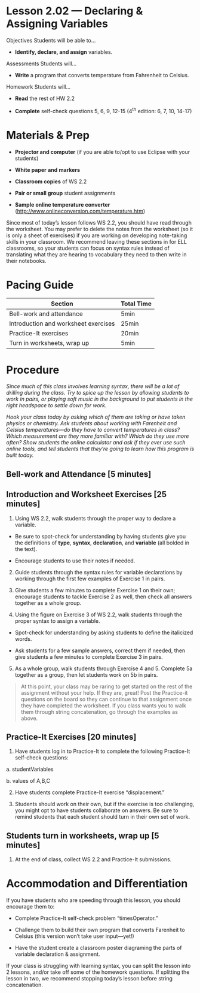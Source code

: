 Lesson 2.02 — Declaring & Assigning Variables
====================================================================================================

Objectives Students will be able to…

-   **Identify, declare, and assign** variables.

Assessments Students will...

-   **Write** a program that converts temperature from Fahrenheit to Celsius.

Homework Students will...

-   **Read** the rest of HW 2.2

-   **Complete** self-check questions 5, 6, 9, 12-15 (4<sup>th</sup> edition: 6, 7, 10, 14-17)

Materials & Prep
================

-   **Projector and computer** (if you are able to/opt to use Eclipse with your students)

-   **White paper** **and** **markers**

-   **Classroom copies** of WS 2.2

-   **Pair or small group** student assignments

-   **Sample online temperature converter** (<http://www.onlineconversion.com/temperature.htm>)

Since most of today’s lesson follows WS 2.2, you should have read through the worksheet. You may prefer to delete the notes from the worksheet (so it is only a sheet of exercises) if you are working on developing note-taking skills in your classroom. We recommend leaving these sections in for ELL classrooms, so your students can focus on syntax rules instead of translating what they are hearing to vocabulary they need to then write in their notebooks.

Pacing Guide
============

| Section                              | Total Time |
|--------------------------------------|------------|
| Bell-work and attendance             | 5min       |
| Introduction and worksheet exercises | 25min      |
| Practice-It exercises                | 20min      |
| Turn in worksheets, wrap up          | 5min       |

Procedure
=========

*Since much of this class involves learning syntax, there will be a lot of drilling during the class. Try to spice up the lesson by allowing students to work in pairs, or playing soft music in the background to put students in the right headspace to settle down for work.*

*Hook your class today by asking which of them are taking or have taken physics or chemistry. Ask students about working with Farenheit and Celsius temperatures—do they have to convert temperatures in class? Which measurement are they more familiar with? Which do they use more often? Show students the online calculator and ask if they ever use such online tools, and tell students that they’re going to learn how this program is built today.*

Bell-work and Attendance \[5 minutes\]
--------------------------------------

Introduction and Worksheet Exercises \[25 minutes\]
---------------------------------------------------

1. Using WS 2.2, walk students through the proper way to declare a variable.

-   Be sure to spot-check for understanding by having students give you the definitions of **type**, **syntax**, **declaration**, and **variable** (all bolded in the text).

-   Encourage students to use their notes if needed.

2. Guide students through the syntax rules for variable declarations by working through the first few examples of Exercise 1 in pairs.

3. Give students a few minutes to complete Exercise 1 on their own; encourage students to tackle Exercise 2 as well, then check all answers together as a whole group.

4. Using the figure on Exercise 3 of WS 2.2, walk students through the proper syntax to assign a variable.

-   Spot-check for understanding by asking students to define the italicized words.

-   Ask students for a few sample answers, correct them if needed, then give students a few minutes to complete Exercise 3 in pairs.

5. As a whole group, walk students through Exercise 4 and 5. Complete 5a together as a group, then let students work on 5b in pairs.

> At this point, your class may be raring to get started on the rest of the assignment without your help. If they are, great! Post the Practice-it questions on the board so they can continue to that assignment once they have completed the worksheet. If you class wants you to walk them through string concatenation, go through the examples as above.

Practice-It Exercises \[20 minutes\]
------------------------------------

1. Have students log in to Practice-It to complete the following Practice-It self-check questions:

a. studentVariables

b. values of A,B,C

2. Have students complete Practice-It exercise “displacement.”

3. Students should work on their own, but if the exercise is too challenging, you might opt to have students collaborate on answers. Be sure to remind students that each student should turn in their own set of work.

Students turn in worksheets, wrap up \[5 minutes\]
--------------------------------------------------

1. At the end of class, collect WS 2.2 and Practice-It submissions.

Accommodation and Differentiation
=================================

If you have students who are speeding through this lesson, you should encourage them to:

-   Complete Practice-It self-check problem “timesOperator.”

-   Challenge them to build their own program that converts Farenheit to Celsius (this version won’t take user input—yet!)

-   Have the student create a classroom poster diagraming the parts of variable declaration & assignment.

If your class is struggling with learning syntax, you can split the lesson into 2 lessons, and/or take off some of the homework questions. If splitting the lesson in two, we recommend stopping today’s lesson before string concatenation.
